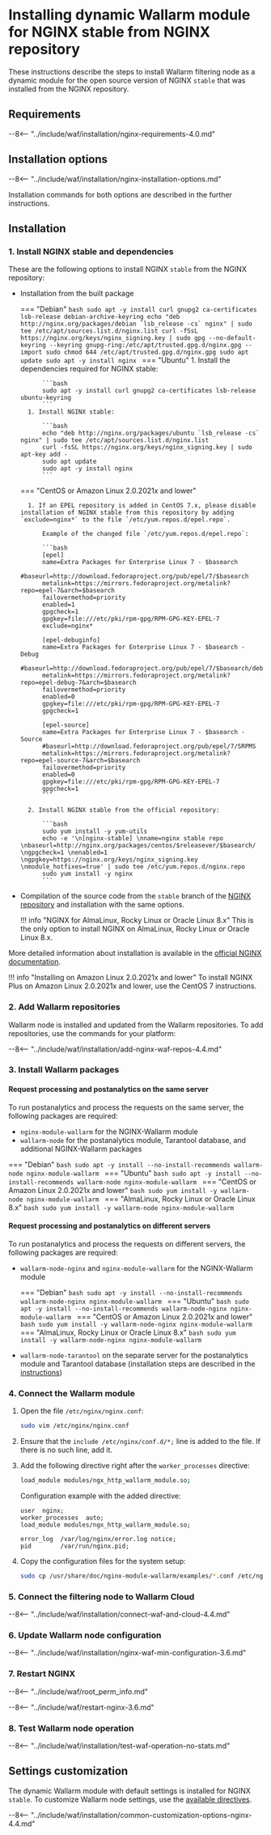 [img-wl-console-users]:             ../../images/check-user-no-2fa.png
[wallarm-status-instr]:             ../../admin-en/configure-statistics-service.md
[memory-instr]:                     ../../admin-en/configuration-guides/allocate-resources-for-node.md
[waf-directives-instr]:             ../../admin-en/configure-parameters-en.md
[ptrav-attack-docs]:                ../../attacks-vulns-list.md#path-traversal
[attacks-in-ui-image]:           ../../images/admin-guides/test-attacks-quickstart.png
[waf-mode-instr]:                   ../../admin-en/configure-wallarm-mode.md
[logging-instr]:                    ../../admin-en/configure-logging.md
[proxy-balancer-instr]:             ../../admin-en/using-proxy-or-balancer-en.md
[process-time-limit-instr]:         ../../admin-en/configure-parameters-en.md#wallarm_process_time_limit
[configure-selinux-instr]:          ../../admin-en/configure-selinux.md
[configure-proxy-balancer-instr]:   ../../admin-en/configuration-guides/access-to-wallarm-api-via-proxy.md
[update-instr]:                     ../../updating-migrating/nginx-modules.md
[install-postanalytics-docs]:        ../../../admin-en/installation-postanalytics-en/
[dynamic-dns-resolution-nginx]:     ../../admin-en/configure-dynamic-dns-resolution-nginx.md
[waf-mode-recommendations]:          ../../about-wallarm/deployment-best-practices.md#follow-recommended-onboarding-steps
[ip-lists-docs]:                    ../../user-guides/ip-lists/overview.md
[versioning-policy]:                ../../updating-migrating/versioning-policy.md#version-list
[install-postanalytics-instr]:      ../../admin-en/installation-postanalytics-en.md
[waf-installation-instr-latest]:     /installation/nginx/dynamic-module/
[img-node-with-several-instances]:  ../../images/user-guides/nodes/wallarm-node-with-two-instances.png
[img-create-wallarm-node]:      ../../images/user-guides/nodes/create-cloud-node.png

# Installing dynamic Wallarm module for NGINX stable from NGINX repository

These instructions describe the steps to install Wallarm filtering node as a dynamic module for the open source version of NGINX `stable` that was installed from the NGINX repository.

## Requirements

--8<-- "../include/waf/installation/nginx-requirements-4.0.md"

## Installation options

--8<-- "../include/waf/installation/nginx-installation-options.md"

Installation commands for both options are described in the further instructions.

## Installation

### 1. Install NGINX stable and dependencies

These are the following options to install NGINX `stable` from the NGINX repository:

* Installation from the built package

    === "Debian"
        ```bash
        sudo apt -y install curl gnupg2 ca-certificates lsb-release debian-archive-keyring
        echo "deb http://nginx.org/packages/debian `lsb_release -cs` nginx" | sudo tee /etc/apt/sources.list.d/nginx.list
        curl -fSsL https://nginx.org/keys/nginx_signing.key | sudo gpg --no-default-keyring --keyring gnupg-ring:/etc/apt/trusted.gpg.d/nginx.gpg --import
        sudo chmod 644 /etc/apt/trusted.gpg.d/nginx.gpg
        sudo apt update
        sudo apt -y install nginx
        ```
    === "Ubuntu"
        1. Install the dependencies required for NGINX stable:

            ```bash
            sudo apt -y install curl gnupg2 ca-certificates lsb-release ubuntu-keyring
            ```
        1. Install NGINX stable:

            ```bash
            echo "deb http://nginx.org/packages/ubuntu `lsb_release -cs` nginx" | sudo tee /etc/apt/sources.list.d/nginx.list
            curl -fsSL https://nginx.org/keys/nginx_signing.key | sudo apt-key add -
            sudo apt update
            sudo apt -y install nginx
            ```
    === "CentOS or Amazon Linux 2.0.2021x and lower"

        1. If an EPEL repository is added in CentOS 7.x, please disable installation of NGINX stable from this repository by adding `exclude=nginx*` to the file `/etc/yum.repos.d/epel.repo`.

            Example of the changed file `/etc/yum.repos.d/epel.repo`:

            ```bash
            [epel]
            name=Extra Packages for Enterprise Linux 7 - $basearch
            #baseurl=http://download.fedoraproject.org/pub/epel/7/$basearch
            metalink=https://mirrors.fedoraproject.org/metalink?repo=epel-7&arch=$basearch
            failovermethod=priority
            enabled=1
            gpgcheck=1
            gpgkey=file:///etc/pki/rpm-gpg/RPM-GPG-KEY-EPEL-7
            exclude=nginx*

            [epel-debuginfo]
            name=Extra Packages for Enterprise Linux 7 - $basearch - Debug
            #baseurl=http://download.fedoraproject.org/pub/epel/7/$basearch/debug
            metalink=https://mirrors.fedoraproject.org/metalink?repo=epel-debug-7&arch=$basearch
            failovermethod=priority
            enabled=0
            gpgkey=file:///etc/pki/rpm-gpg/RPM-GPG-KEY-EPEL-7
            gpgcheck=1

            [epel-source]
            name=Extra Packages for Enterprise Linux 7 - $basearch - Source
            #baseurl=http://download.fedoraproject.org/pub/epel/7/SRPMS
            metalink=https://mirrors.fedoraproject.org/metalink?repo=epel-source-7&arch=$basearch
            failovermethod=priority
            enabled=0
            gpgkey=file:///etc/pki/rpm-gpg/RPM-GPG-KEY-EPEL-7
            gpgcheck=1
            ```
        
        2. Install NGINX stable from the official repository:

            ```bash
            sudo yum install -y yum-utils
            echo -e '\n[nginx-stable] \nname=nginx stable repo \nbaseurl=http://nginx.org/packages/centos/$releasever/$basearch/ \ngpgcheck=1 \nenabled=1 \ngpgkey=https://nginx.org/keys/nginx_signing.key \nmodule_hotfixes=true' | sudo tee /etc/yum.repos.d/nginx.repo
            sudo yum install -y nginx
            ```

* Compilation of the source code from the `stable` branch of the [NGINX repository](https://hg.nginx.org/pkg-oss/branches) and installation with the same options.

    !!! info "NGINX for AlmaLinux, Rocky Linux or Oracle Linux 8.x"
        This is the only option to install NGINX on AlmaLinux, Rocky Linux or Oracle Linux 8.x.

More detailed information about installation is available in the [official NGINX documentation](https://www.nginx.com/resources/admin-guide/installing-nginx-open-source/).

!!! info "Installing on Amazon Linux 2.0.2021x and lower"
    To install NGINX Plus on Amazon Linux 2.0.2021x and lower, use the CentOS 7 instructions.

### 2. Add Wallarm repositories

Wallarm node is installed and updated from the Wallarm repositories. To add repositories, use the commands for your platform:

--8<-- "../include/waf/installation/add-nginx-waf-repos-4.4.md"

### 3. Install Wallarm packages

#### Request processing and postanalytics on the same server

To run postanalytics and process the requests on the same server, the following packages are required:

* `nginx-module-wallarm` for the NGINX-Wallarm module
* `wallarm-node` for the postanalytics module, Tarantool database, and additional NGINX-Wallarm packages

=== "Debian"
    ```bash
    sudo apt -y install --no-install-recommends wallarm-node nginx-module-wallarm
    ```
=== "Ubuntu"
    ```bash
    sudo apt -y install --no-install-recommends wallarm-node nginx-module-wallarm
    ```
=== "CentOS or Amazon Linux 2.0.2021x and lower"
    ```bash
    sudo yum install -y wallarm-node nginx-module-wallarm
    ```
=== "AlmaLinux, Rocky Linux or Oracle Linux 8.x"
    ```bash
    sudo yum install -y wallarm-node nginx-module-wallarm
    ```

#### Request processing and postanalytics on different servers

To run postanalytics and process the requests on different servers, the following packages are required:

* `wallarm-node-nginx` and `nginx-module-wallarm` for the NGINX-Wallarm module

    === "Debian"
        ```bash
        sudo apt -y install --no-install-recommends wallarm-node-nginx nginx-module-wallarm
        ```
    === "Ubuntu"
        ```bash
        sudo apt -y install --no-install-recommends wallarm-node-nginx nginx-module-wallarm
        ```
    === "CentOS or Amazon Linux 2.0.2021x and lower"
        ```bash
        sudo yum install -y wallarm-node-nginx nginx-module-wallarm
        ```
    === "AlmaLinux, Rocky Linux or Oracle Linux 8.x"
        ```bash
        sudo yum install -y wallarm-node-nginx nginx-module-wallarm
        ```

* `wallarm-node-tarantool` on the separate server for the postanalytics module and Tarantool database (installation steps are described in the [instructions](../../admin-en/installation-postanalytics-en.md))

### 4. Connect the Wallarm module

1. Open the file `/etc/nginx/nginx.conf`:

    ```bash
    sudo vim /etc/nginx/nginx.conf
    ```
2. Ensure that the `include /etc/nginx/conf.d/*;` line is added to the file. If there is no such line, add it.
3. Add the following directive right after the `worker_processes` directive:

    ```bash
    load_module modules/ngx_http_wallarm_module.so;
    ```

    Configuration example with the added directive:

    ```
    user  nginx;
    worker_processes  auto;
    load_module modules/ngx_http_wallarm_module.so;

    error_log  /var/log/nginx/error.log notice;
    pid        /var/run/nginx.pid;
    ```

4. Copy the configuration files for the system setup:

    ``` bash
    sudo cp /usr/share/doc/nginx-module-wallarm/examples/*.conf /etc/nginx/conf.d/
    ```

### 5. Connect the filtering node to Wallarm Cloud

--8<-- "../include/waf/installation/connect-waf-and-cloud-4.4.md"

### 6. Update Wallarm node configuration

--8<-- "../include/waf/installation/nginx-waf-min-configuration-3.6.md"

### 7. Restart NGINX

--8<-- "../include/waf/root_perm_info.md"

--8<-- "../include/waf/restart-nginx-3.6.md"

### 8. Test Wallarm node operation

--8<-- "../include/waf/installation/test-waf-operation-no-stats.md"

## Settings customization

The dynamic Wallarm module with default settings is installed for NGINX `stable`. To customize Wallarm node settings, use the [available directives](../../admin-en/configure-parameters-en.md).

--8<-- "../include/waf/installation/common-customization-options-nginx-4.4.md"

